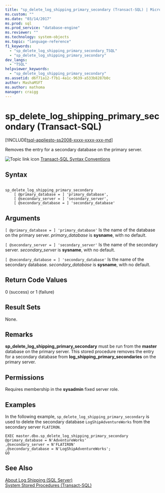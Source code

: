 ```yaml
---
title: "sp_delete_log_shipping_primary_secondary (Transact-SQL) | Microsoft Docs"
ms.custom: ""
ms.date: "03/14/2017"
ms.prod: sql
ms.prod_service: "database-engine"
ms.reviewer: ""
ms.technology: system-objects
ms.topic: "language-reference"
f1_keywords: 
  - "sp_delete_log_shipping_primary_secondary_TSQL"
  - "sp_delete_log_shipping_primary_secondary"
dev_langs: 
  - "TSQL"
helpviewer_keywords: 
  - "sp_delete_log_shipping_primary_secondary"
ms.assetid: d6f71a12-f7b1-4a1c-9639-a533b8287b0c
author: MashaMSFT
ms.author: mathoma
manager: craigg
---
```

# sp_delete_log_shipping_primary_secondary (Transact-SQL)
[!INCLUDE[tsql-appliesto-ss2008-xxxx-xxxx-xxx-md](../../includes/tsql-appliesto-ss2008-xxxx-xxxx-xxx-md.md)]

  Removes the entry for a secondary database on the primary server.  
  
 ![Topic link icon](../../database-engine/configure-windows/media/topic-link.gif "Topic link icon") [Transact-SQL Syntax Conventions](../../t-sql/language-elements/transact-sql-syntax-conventions-transact-sql.md)  
  
## Syntax  
  
```  
  
sp_delete_log_shipping_primary_secondary  
    [ @primary_database = ] 'primary_database',   
    [ @secondary_server = ] 'secondary_server',   
    [ @secondary_database = ] 'secondary_database'  
```  
  
## Arguments  
`[ @primary_database = ] 'primary_database'`
 Is the name of the database on the primary server. *primary_database* is **sysname**, with no default.  
  
`[ @secondary_server = ] 'secondary_server'`
 Is the name of the secondary server. *secondary_server* is **sysname**, with no default.  
  
`[ @secondary_database = ] 'secondary_database'`
 Is the name of the secondary database. *secondary_database* is **sysname**, with no default.  
  
## Return Code Values  
 0 (success) or 1 (failure)  
  
## Result Sets  
 None.  
  
## Remarks  
 **sp_delete_log_shipping_primary_secondary** must be run from the **master** database on the primary server. This stored procedure removes the entry for a secondary database from **log_shipping_primary_secondaries** on the primary server.  
  
## Permissions  
 Requires membership in the **sysadmin** fixed server role.  
  
## Examples  
 In the following example, `sp_delete_log_shipping_primary_secondary` is used to delete the secondary database `LogShipAdventureWorks` from the secondary server `FLATIRON`.  
  
```  
EXEC master.dbo.sp_delete_log_shipping_primary_secondary  
@primary_database = N'AdventureWorks'  
,@secondary_server = N'FLATIRON'  
,@secondary_database = N'LogShipAdventureWorks';  
GO  
```  
  
## See Also  
 [About Log Shipping &#40;SQL Server&#41;](../../database-engine/log-shipping/about-log-shipping-sql-server.md)   
 [System Stored Procedures &#40;Transact-SQL&#41;](../../relational-databases/system-stored-procedures/system-stored-procedures-transact-sql.md)  
  
  
